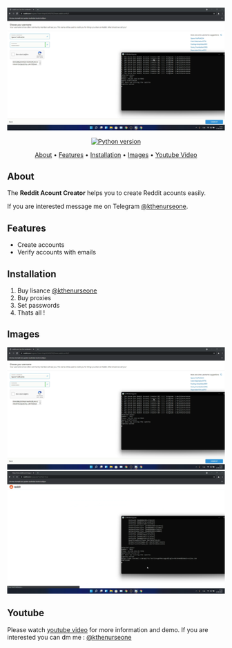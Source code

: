<p align="center"><a href="https://youtu.be/IbrvBEHEyQw" target="_blank"><img src="https://github.com/kthenurseone/reddit_account_creator/blob/main/1.png?raw=true"></a></p>

<p align="center">
    <a href="https://www.python.org/downloads/release/python-380/"><img src="https://img.shields.io/badge/python-3.8-blue.svg?style=plastic" alt="Python version"></a>
</p>

<p align="center">
  <a href="#about">About</a>
  •
  <a href="#features">Features</a>
  •
  <a href="#installation">Installation</a>
  •
  <a href="#images">Images</a>
  •
  <a href="#youtube">Youtube Video</a>
</p>

## About
The **Reddit Acount Creator** helps you to create Reddit acounts easily.

If you are interested message me on Telegram [@kthenurseone](https://t.me/kthenurseone). 

## Features
- Create accounts
- Verify accounts with emails



## Installation
1) Buy lisance [@kthenurseone](https://t.me/kthenurseone)
2) Buy proxies
3) Set passwords
4) Thats all !


## Images
![Telegram Message Bot](https://github.com/kthenurseone/reddit_account_creator/blob/main/1.png?raw=true)
![Telegram Message Bot](https://github.com/kthenurseone/reddit_account_creator/blob/main/2.png?raw=true)



## Youtube
Please watch [youtube video](https://youtu.be/IbrvBEHEyQw) for more information and demo. If you are interested you can dm me : [@kthenurseone](https://t.me/kthenurseone)
